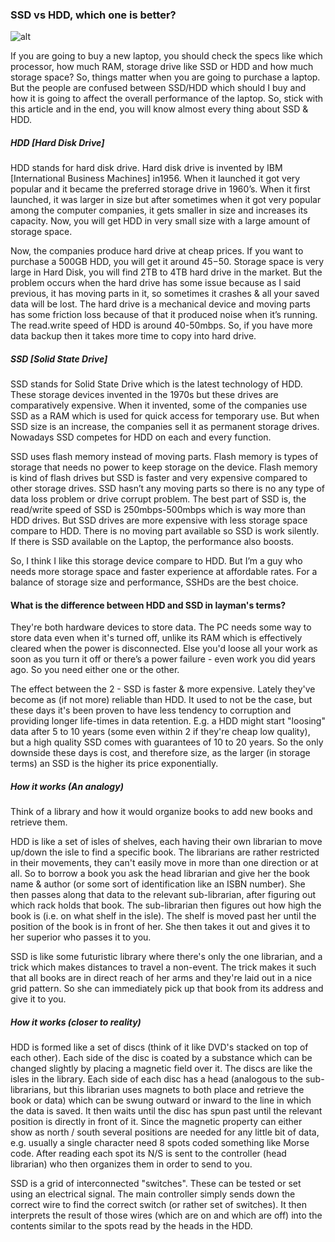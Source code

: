 

### SSD vs HDD, which one is better?

![alt](https://qph.ec.quoracdn.net/main-qimg-2e2c17f7f11e7562897ab38eb72bf555.webp)

If you are going to buy a new laptop, you should check the specs like which processor, how much RAM, storage drive like SSD or HDD and how much storage space? So, things matter when you are going to purchase a laptop. But the people are confused between SSD/HDD which should I buy and how it is going to affect the overall performance of the laptop. So, stick with this article and in the end, you will know almost every thing about SSD & HDD.

##### HDD [Hard Disk Drive]

HDD stands for hard disk drive. Hard disk drive is invented by IBM [International Business Machines] in1956. When it launched it got very popular and it became the preferred storage drive in 1960’s. When it first launched, it was larger in size but after sometimes when it got very popular among the computer companies, it gets smaller in size and increases its capacity. Now, you will get HDD in very small size with a large amount of storage space.

Now, the companies produce hard drive at cheap prices. If you want to purchase a 500GB HDD, you will get it around $45-$50. Storage space is very large in Hard Disk, you will find 2TB to 4TB hard drive in the market. But the problem occurs when the hard drive has some issue because as I said previous, it has moving parts in it, so sometimes it crashes & all your saved data will be lost. The hard drive is a mechanical device and moving parts has some friction loss because of that it produced noise when it’s running. The read.write speed of HDD is around 40-50mbps. So, if you have more data backup then it takes more time to copy into hard drive.

##### SSD [Solid State Drive]

SSD stands for Solid State Drive which is the latest technology of HDD. These storage devices invented in the 1970s but these drives are comparatively expensive. When it invented, some of the companies use SSD as a RAM which is used for quick access for temporary use. But when SSD size is an increase, the companies sell it as permanent storage drives. Nowadays SSD competes for HDD on each and every function.

SSD uses flash memory instead of moving parts. Flash memory is types of storage that needs no power to keep storage on the device. Flash memory is kind of flash drives but SSD is faster and very expensive compared to other storage drives. SSD hasn’t any moving parts so there is no any type of data loss problem or drive corrupt problem. The best part of SSD is, the read/write speed of SSD is 250mbps-500mbps which is way more than HDD drives. But SSD drives are more expensive with less storage space compare to HDD. There is no moving part available so SSD is work silently. If there is SSD available on the Laptop, the performance also boosts.

So, I think I like this storage device compare to HDD. But I’m a guy who needs more storage space and faster experience at affordable rates. For a balance of storage size and performance, SSHDs are the best choice.

#### What is the difference between HDD and SSD in layman's terms?

They're both hardware devices to store data. The PC needs some way to store data even when it's turned off, unlike its RAM which is effectively cleared when the power is disconnected. Else you'd loose all your work as soon as you turn it off or there’s a power failure - even work you did years ago. So you need either one or the other.

The effect between the 2 - SSD is faster & more expensive. Lately they've become as (if not more) reliable than HDD. It used to not be the case, but these days it's been proven to have less tendency to corruption and providing longer life-times in data retention. E.g. a HDD might start "loosing" data after 5 to 10 years (some even within 2 if they're cheap low quality), but a high quality SSD comes with guarantees of 10 to 20 years. So the only downside these days is cost, and therefore size, as the larger (in storage terms) an SSD is the higher its price exponentially.

##### How it works (An analogy)

Think of a library and how it would organize books to add new books and retrieve them.

HDD is like a set of isles of shelves, each having their own librarian to move up/down the isle to find a specific book. The librarians are rather restricted in their movements, they can't easily move in more than one direction or at all. So to borrow a book you ask the head librarian and give her the book name & author (or some sort of identification like an ISBN number). She then passes along that data to the relevant sub-librarian, after figuring out which rack holds that book. The sub-librarian then figures out how high the book is (i.e. on what shelf in the isle). The shelf is moved past her until the position of the book is in front of her. She then takes it out and gives it to her superior who passes it to you.

SSD is like some futuristic library where there's only the one librarian, and a trick which makes distances to travel a non-event. The trick makes it such that all books are in direct reach of her arms and they're laid out in a nice grid pattern. So she can immediately pick up that book from its address and give it to you.

##### How it works (closer to reality)
HDD is formed like a set of discs (think of it like DVD's stacked on top of each other). Each side of the disc is coated by a substance which can be changed slightly by placing a magnetic field over it. The discs are like the isles in the library. Each side of each disc has a head (analogous to the sub-librarians, but this librarian uses magnets to both place and retrieve the book or data) which can be swung outward or inward to the line in which the data is saved. It then waits until the disc has spun past until the relevant position is directly in front of it. Since the magnetic property can either show as north / south several positions are needed for any little bit of data, e.g. usually a single character need 8 spots coded something like Morse code. After reading each spot its N/S is sent to the controller (head librarian) who then organizes them in order to send to you.

SSD is a grid of interconnected "switches". These can be tested or set using an electrical signal. The main controller simply sends down the correct wire to find the correct switch (or rather set of switches). It then interprets the result of those wires (which are on and which are off) into the contents similar to the spots read by the heads in the HDD.
